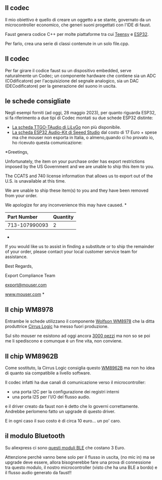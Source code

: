 ## Il codec
Il mio obiettivo è quello di creare un oggetto a se stante, governato da un microcontroller economico, che generi suoni progettati con l'IDE di faust.

Faust genera codice C++ per molte piattaforme tra cui [Teensy](https://faustdoc.grame.fr/tutorials/teensy/) e [ESP32](https://faustdoc.grame.fr/tutorials/esp32/).

Per farlo, crea una serie di classi contenute in un solo file.cpp.

## Il codec

Per far girare il codice faust su un dispositivo embedded, serve naturalmente un Codec; un componente hardware che contiene sia un ADC (COdificatore) per l'acquisizione del segnale analogico, sia un DAC (DECodificatore) per la generazione del suono in uscita.

## le schede consigliate

Negli esempi forniti (ad oggi, 28 maggio 2023), per quanto riguarda ESP32, si fa riferimento a due tipi di Codec montati su due schede ESP32 distinte: 
- [La scheda TTGO-TAudio di LiLyGo](https://it.aliexpress.com/item/32846510254.html?gatewayAdapt=glo2ita) non più disponibile.
- [La scheda ESP32 Audio-Kit di Seeed Studio](https://www.mouser.it/ProductDetail/713-107990093) dal costo di 17 Euro + spese ma che mouser non esporta in Italia, o almeno,quando ci ho provato io, ho ricevuto questa comunicazione:

*Greetings,

Unfortunately, the item on your purchase order has export restrictions imposed by the US Government and we are unable to ship this item to you. 

The CCATS and 740 license information that allows us to export out of the U.S. is unavailable at this time.  

We are unable to ship these item(s) to you and they have been removed from your order. 

We apologize for any inconvenience this may have caused.
*

| Part Number   | Quantity |
|:--------------|:---------|
| 713-107990093 | 2        |

*
If you would like us to assist in finding a substitute or to ship the remainder of your order, please contact your local customer service team for assistance.

Best Regards,

Export Compliance Team

export@mouser.com

www.mouser.com
*

## Il chip WM8978
Entrambe le schede utilizzano il componente [Wolfson WM8978](https://www.mouser.com/datasheet/2/76/WM8978_v4.5-1141768.pdf) che la ditta produttrice [Cirrus Logic](https://www.mouser.it/ProductDetail/Cirrus-Logic/WM8978CGEFL-V?qs=G8wrXCBxhFvEsBnvQH22jg%3D%3D) ha messo fuori produzione.

Sul sito mouser ne esistono ad oggi ancora [3000 pezzi](https://www.mouser.it/ProductDetail/Cirrus-Logic/WM8978CGEFL-V?qs=G8wrXCBxhFvEsBnvQH22jg%3D%3D) ma non so se poi me li spediscono e comunque è un fine vita, non conviene.

## Il chip WM8962B
Come sostituto, la Cirrus Logic consiglia questo [WM8962B](https://www.mouser.it/datasheet/2/76/WM8962B_v4_2-1142164.pdf) ma non ho idea di quanto sia compatibile a livello software.

Il codec infatti ha due canali di comunicazione verso il microcontroller: 
- una porta I2C per la configurazione dei registri interni
- una porta I2S per l'I/O del flusso audio.

e il driver creato da faust non è detto che lo governi correttamente. Andrebbe perlomeno fatto un upgrade di questo driver.

E in ogni caso il suo costo è di circa 10 euro... un po' caro.


## il modulo Bluetooth
Su aliexpress ci sono [questi moduli BLE](https://it.aliexpress.com/item/1005002662574939.html?spm=a2g0o.detail.100009.4.379b6c28jeFvWP&gps-id=pcDetailLeftTopSell&scm=1007.13482.271138.0&scm_id=1007.13482.271138.0&scm-url=1007.13482.271138.0&pvid=74b5358a-68f8-4293-9069-58fd29a824ff&_t=gps-id%3ApcDetailLeftTopSell%2Cscm-url%3A1007.13482.271138.0%2Cpvid%3A74b5358a-68f8-4293-9069-58fd29a824ff%2Ctpp_buckets%3A668%232846%238112%231997&pdp_npi=3%40dis%21EUR%213.28%212.17%21%21%21%21%21%40211b5e2016852702067385234e39a3%2112000030313006494%21rec%21IT%21769927963&gatewayAdapt=glo2ita) che costano 3 Euro.

Attenzione perchè vanno bene solo per il flusso in uscita, (no mic in) ma se upgrade deve essere, allora bisognerebbe fare una prova di connessione tra questo modulo, il nostro microcontroller (visto che ha una BLE a bordo) e il flusso audio generato da faust!!





